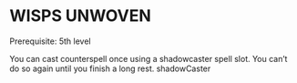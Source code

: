 # WISPS UNWOVEN

Prerequisite: 5th level

You can cast counterspell once using a shadowcaster spell slot. You can’t do so again until you finish a long rest. shadowCaster